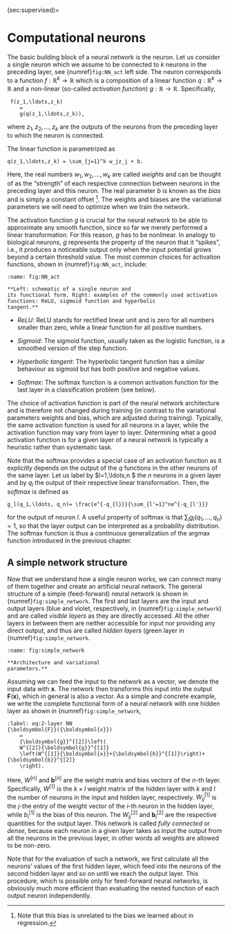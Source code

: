 <!-- Global site tag (gtag.js) - Google Analytics -->

<script async src="https://www.googletagmanager.com/gtag/js?id=G-ZLMLLKHZE0"></script>
<script>
  window.dataLayer = window.dataLayer || [];
  function gtag(){dataLayer.push(arguments);}
  gtag('js', new Date());

  gtag('config', 'G-ZLMLLKHZE0');
</script>

(sec:supervised)=
# Computational neurons


The basic building block of a neural network is the neuron. Let us
consider a single neuron which we assume to be connected to $k$ neurons
in the preceding layer, see {numref}`fig:NN_act` left side. The neuron
corresponds to a function $f:\mathbb{R}^k\to \mathbb{R}$ which is a
composition of a linear function $q:\mathbb{R}^k\to \mathbb{R}$ and a
non-linear (so-called *activation function*) $g:\mathbb{R}\to \mathbb{R}$. Specifically,
```{math}
 f(z_1,\ldots,z_k)
    =
    g(q(z_1,\ldots,z_k)),
```
where $z_1, z_2, \dots, z_k$ are the outputs
of the neurons from the preceding layer to which the neuron is
connected.

The linear function is parametrized as
```{math}
q(z_1,\ldots,z_k) = \sum_{j=1}^k w_jz_j + b.
```
Here, the real numbers
$w_1, w_2, \dots, w_k$ are called *weights* and can be thought of as the
“strength” of each respective connection between neurons in the
preceding layer and this neuron. The real parameter $b$ is known as the
*bias* and is simply a constant offset [^1]. The weights and biases are
the variational parameters we will need to optimize when we train the
network.

The activation function $g$ is crucial for the neural network to be able
to approximate any smooth function, since so far we merely performed a
linear transformation. For this reason, $g$ has to be nonlinear. In
analogy to biological neurons, $g$ represents the property of the neuron
that it “spikes”, i.e., it produces a noticeable output only when the
input potential grows beyond a certain threshold value. The most common
choices for activation functions, shown in {numref}`fig:NN_act`,
include:

```{figure} ../../_static/lecture_specific/supervised-ml_w_NN/act_functions.png
:name: fig:NN_act

**Left: schematic of a single neuron and
its functional form. Right: examples of the commonly used activation
functions: ReLU, sigmoid function and hyperbolic
tangent.**
```


-   *ReLU*: ReLU stands for rectified linear unit and is zero for all
    numbers smaller than zero, while a linear function for all positive
    numbers.

-   *Sigmoid*: The sigmoid function, usually taken as the logistic
    function, is a smoothed version of the step function.

-   *Hyperbolic tangent*: The hyperbolic tangent function has a similar
    behaviour as sigmoid but has both positive and negative values.

-   *Softmax*: The softmax function is a common activation function for
    the last layer in a classification problem (see below).

The choice of activation function is part of the neural network
architecture and is therefore not changed during training (in contrast
to the variational parameters weights and bias, which are adjusted
during training). Typically, the same activation function is used for
all neurons in a layer, while the activation function may vary from
layer to layer. Determining what a good activation function is for a
given layer of a neural network is typically a heuristic rather than
systematic task.

Note that the softmax provides a special case of an activation function
as it explicitly depends on the output of the $q$ functions in the other
neurons of the same layer. Let us label by $l=1,\ldots,n $ the $n$
neurons in a given layer and by $q_l$ the output of their respective
linear transformation. Then, the *softmax* is defined as
```{math}
g_l(q_1,\ldots, q_n)= \frac{e^{-q_{l}}}{\sum_{l'=1}^ne^{-q_{l'}}}
```
for the output of neuron $l$. A useful property of softmax is that
$\sum_l g_l(q_1,\ldots, q_n)=1,$ so that the layer output can be
interpreted as a probability distribution. The softmax function is thus
a continuous generalization of the argmax function introduced in the
previous chapter.

A simple network structure
--------------------------

Now that we understand how a single neuron works, we can connect many of
them together and create an artificial neural network. The general
structure of a simple (feed-forward) neural network is shown in
{numref}`fig:simple_network`. The first and last layers are the input
and output layers (blue and violet, respectively, in
{numref}`fig:simple_network`) and are called *visible layers* as they
are directly accessed. All the other layers in between them are neither
accessible for input nor providing any direct output, and thus are
called *hidden layers* (green layer in {numref}`fig:simple_network`.


```{figure} ../../_static/lecture_specific/supervised-ml_w_NN/simple_network.png
:name: fig:simple_network

**Architecture and variational
parameters.**
```


Assuming we can feed the input to the network as a vector, we denote the
input data with ${\boldsymbol{x}}$. The network then transforms this
input into the output ${\boldsymbol{F}}({\boldsymbol{x}})$, which in
general is also a vector. As a simple and concrete example, we write the
complete functional form of a neural network with one hidden layer as
shown in {numref}`fig:simple_network`,
```{math}
:label: eq:2-layer NN
{\boldsymbol{F}}({\boldsymbol{x}})
    =
    {\boldsymbol{g}}^{[2]}\left(
    W^{[2]}{\boldsymbol{g}}^{[1]}
    \left(W^{[1]}{\boldsymbol{x}}+{\boldsymbol{b}}^{[1]}\right)+{\boldsymbol{b}}^{[2]}
    \right).
```
Here, $W^{[n]}$ and
${\boldsymbol{b}}^{[n]}$ are the weight matrix and bias vectors of the
$n$-th layer. Specifically, $W^{[1]}$ is the $k\times l$ weight matrix
of the hidden layer with $k$ and $l$ the number of neurons in the input
and hidden layer, respectively. $W_{ij}^{[1]}$ is the $j$-the entry of
the weight vector of the $i$-th neuron in the hidden layer, while
$b_i^{[1]}$ is the bias of this neuron. The $W_{ij}^{[2]}$ and
${\boldsymbol{b}}_i^{[2]}$ are the respective quantities for the output
layer. This network is called *fully connected* or *dense*, because each
neuron in a given layer takes as input the output from all the neurons
in the previous layer, in other words all weights are allowed to be
non-zero.

Note that for the evaluation of such a network, we first calculate all
the neurons’ values of the first hidden layer, which feed into the
neurons of the second hidden layer and so on until we reach the output
layer. This procedure, which is possible only for feed-forward neural
networks, is obviously much more efficient than evaluating the nested
function of each output neuron independently.

[^1]: Note that this bias is unrelated to the bias we learned about in
    regression.
